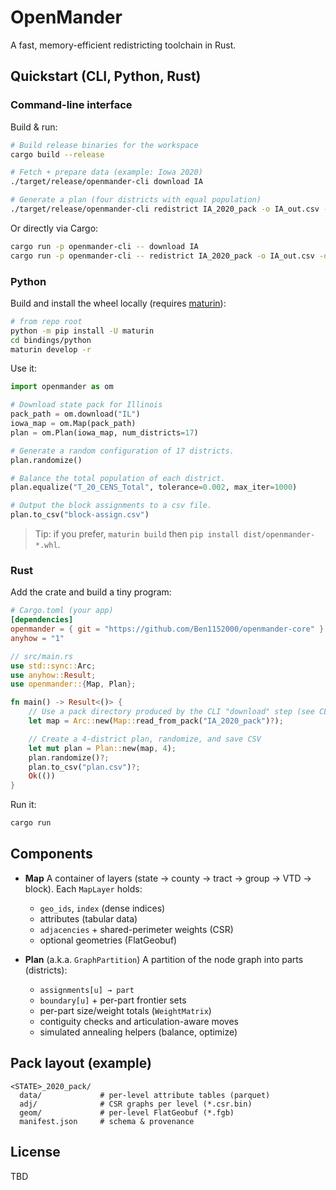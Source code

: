 # OpenMander

A fast, memory-efficient redistricting toolchain in Rust.

## Quickstart (CLI, Python, Rust)

### Command-line interface

Build & run:

```bash
# Build release binaries for the workspace
cargo build --release

# Fetch + prepare data (example: Iowa 2020)
./target/release/openmander-cli download IA

# Generate a plan (four districts with equal population)
./target/release/openmander-cli redistrict IA_2020_pack -o IA_out.csv -d 4
```

Or directly via Cargo:

```bash
cargo run -p openmander-cli -- download IA
cargo run -p openmander-cli -- redistrict IA_2020_pack -o IA_out.csv -d 4
```

### Python

Build and install the wheel locally (requires [maturin]):

```bash
# from repo root
python -m pip install -U maturin
cd bindings/python
maturin develop -r
```

Use it:

```python
import openmander as om

# Download state pack for Illinois
pack_path = om.download("IL")
iowa_map = om.Map(pack_path)
plan = om.Plan(iowa_map, num_districts=17)

# Generate a random configuration of 17 districts.
plan.randomize()

# Balance the total population of each district.
plan.equalize("T_20_CENS_Total", tolerance=0.002, max_iter=1000)

# Output the block assignments to a csv file.
plan.to_csv("block-assign.csv")
```

> Tip: if you prefer, `maturin build` then `pip install dist/openmander-*.whl`.

### Rust

Add the crate and build a tiny program:

```toml
# Cargo.toml (your app)
[dependencies]
openmander = { git = "https://github.com/Ben1152000/openmander-core" }
anyhow = "1"
```

```rust
// src/main.rs
use std::sync::Arc;
use anyhow::Result;
use openmander::{Map, Plan};

fn main() -> Result<()> {
    // Use a pack directory produced by the CLI "download" step (see CLI quickstart).
    let map = Arc::new(Map::read_from_pack("IA_2020_pack")?);

    // Create a 4-district plan, randomize, and save CSV
    let mut plan = Plan::new(map, 4);
    plan.randomize()?;
    plan.to_csv("plan.csv")?;
    Ok(())
}
```

Run it:

```bash
cargo run
```

## Components

* **Map**
  A container of layers (state → county → tract → group → VTD → block).
  Each `MapLayer` holds:

  * `geo_ids`, `index` (dense indices)
  * attributes (tabular data)
  * `adjacencies` + shared-perimeter weights (CSR)
  * optional geometries (FlatGeobuf)
* **Plan** (a.k.a. `GraphPartition`)
  A partition of the node graph into parts (districts):

  * `assignments[u] → part`
  * `boundary[u]` + per-part frontier sets
  * per-part size/weight totals (`WeightMatrix`)
  * contiguity checks and articulation-aware moves
  * simulated annealing helpers (balance, optimize)

## Pack layout (example)

```
<STATE>_2020_pack/
  data/             # per-level attribute tables (parquet)
  adj/              # CSR graphs per level (*.csr.bin)
  geom/             # per-level FlatGeobuf (*.fgb)
  manifest.json     # schema & provenance
```

## License

TBD

[maturin]: https://github.com/PyO3/maturin
